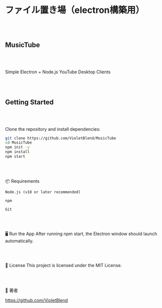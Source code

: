# ファイル置き場（electron構築用）

<br>

<br>

## MusicTube 

<br>

<br>

Simple Electron + Node.js YouTube Desktop Clients

<br>

<br>

## Getting Started

<br>

<br>

Clone the repository and install dependencies:

```bash
git clone https://github.com/VioletBlend/MusicTube
cd MusicTube
npm init -y
npm install
npm start

```

<br>

<br>

📦 Requirements

```
Node.js (v18 or later recommended)

npm

Git
```

<br>

<br>

🖥️ Run the App
After running npm start, the Electron window should launch automatically.

<br>

<br>

📄 License
This project is licensed under the MIT License.

<br>

<br>

👤 著者

https://github.com/VioletBlend
